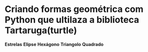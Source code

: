 # Criando formas geométrica com Python que ultilaza a  biblioteca Tartaruga(turtle)

**Estrelas**
**Elipse**
**Hexágono**
**Triangolo**
**Quadrado**
